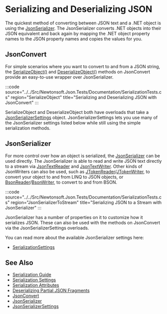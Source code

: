 ﻿---
icon: sync
label: Serialize and Deserialize
---
# Serializing and Deserializing JSON

The quickest method of converting between JSON text and a .NET object is using the [JsonSerializer](/api/newtonsoft/json/jsonserializer/). The JsonSerializer converts .NET objects into their JSON equivalent and back again by mapping the .NET object property names to the JSON property names and copies the values for you.

## JsonConvert

For simple scenarios where you want to convert to and from a JSON string, the [SerializeObject()](/api/newtonsoft/json/jsonconvert/#method-serializeobject) and [DeserializeObject()](/api/newtonsoft/json/jsonconvert/#method-deserializeobject) methods on JsonConvert provide an easy-to-use wrapper over JsonSerializer.

:::code source="../../Src/Newtonsoft.Json.Tests/Documentation/SerializationTests.cs" region="SerializeObject" title="Serializing and Deserializing JSON with JsonConvert" :::

SerializeObject and DeserializeObject both have overloads that take a [JsonSerializerSettings](/api/newtonsoft/json/jsonserializersettings/) object. JsonSerializerSettings lets you use many of the JsonSerializer settings listed below while still using the simple serialization methods.

## JsonSerializer

For more control over how an object is serialized, the [JsonSerializer](/api/newtonsoft/json/jsonserializer/) can be used directly. The JsonSerializer is able to read and write JSON text directly to a stream via [JsonTextReader](/api/newtonsoft/json/jsontextreader/) and [JsonTextWriter](/api/newtonsoft/json/jsontextwriter/). Other kinds of JsonWriters can also be used, such as [JTokenReader](/api/newtonsoft/json/linq/jtokenreader/)/[JTokenWriter](/api/newtonsoft/json/linq/jtokenwriter/), to convert your object to and from LINQ to JSON objects, or [BsonReader](/api/newtonsoft/json/bson/bsonreader/)/[BsonWriter](/api/newtonsoft/json/bson/bsonwriter/), to convert to and from BSON.

:::code source="../../Src/Newtonsoft.Json.Tests/Documentation/SerializationTests.cs" region="JsonSerializerToStream" title="Serializing JSON to a Stream with JsonSerializer" :::

JsonSerializer has a number of properties on it to customize how it serializes JSON. These can also be used with the methods on JsonConvert via the JsonSerializerSettings overloads.

You can read more about the available JsonSerializer settings here:

- [SerializationSettings](SerializationSettings.md)

## See Also

- [Serialization Guide](SerializationGuide.md)
- [Serialization Settings](SerializationSettings.md)
- [Serialization Attributes](SerializationAttributes.md)
- [Deserializing Partial JSON Fragments](SerializingJSONFragments.md)
- [JsonConvert](/api/newtonsoft/json/jsonconvert/)
- [JsonSerializer](/api/newtonsoft/json/jsonserializer/)
- [JsonSerializerSettings](/api/newtonsoft/json/jsonserializersettings/)